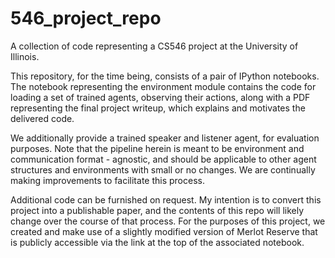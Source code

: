 # 546_project_repo
A collection of code representing a CS546 project at the University of Illinois.

This repository, for the time being, consists of a pair of IPython notebooks. The notebook representing the environment module contains the code for loading a set of trained agents, observing their actions, along with a PDF representing the final project writeup, which explains and motivates the delivered code.

We additionally provide a trained speaker and listener agent, for evaluation purposes. Note that the pipeline herein is meant to be environment and communication format - agnostic, and should be applicable to other agent structures and environments with small or no changes. We are continually making improvements to facilitate this process.

Additional code can be furnished on request. My intention is to convert this project into a publishable paper, and the contents of this repo will likely change over the course of that process. For the purposes of this project, we created and make use of a slightly modified version of Merlot Reserve that is publicly accessible via the link at the top of the associated notebook.
